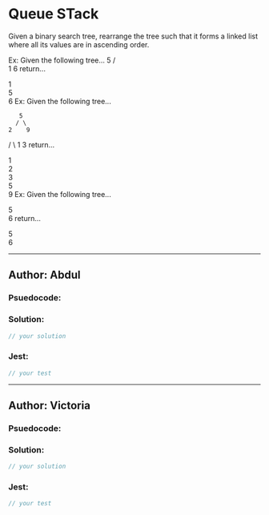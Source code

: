 # Queue STack

Given a binary search tree, rearrange the tree such that it forms a linked list where all its values are in ascending order.

Ex: Given the following tree...
        5
       / \
      1   6
return...

1
 \
  5
   \
    6
Ex: Given the following tree...

       5
      / \
    2    9
   / \ 
  1   3 
return...

1
 \
  2
   \
    3
     \
      5
       \
        9
Ex: Given the following tree...

5
 \
  6
return...

5
 \
  6

---

## Author: Abdul

### Psuedocode:


### Solution:

```js
// your solution
```

### Jest:

```js
// your test
```

---
## Author: Victoria

### Psuedocode:

### Solution:

```js
// your solution
```

### Jest:

```js
// your test
```